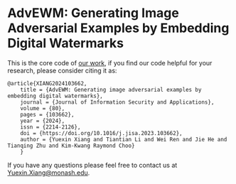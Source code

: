 # AdvEWM: Generating Image Adversarial Examples by Embedding Digital Watermarks

This is the core code of [our work](https://arxiv.org/abs/2009.05107), if you find our code helpful for your research, please consider citing it as:

    @article{XIANG2024103662,
        title = {AdvEWM: Generating image adversarial examples by embedding digital watermarks},
        journal = {Journal of Information Security and Applications},
        volume = {80},
        pages = {103662},
        year = {2024},
        issn = {2214-2126},
        doi = {https://doi.org/10.1016/j.jisa.2023.103662},
        author = {Yuexin Xiang and Tiantian Li and Wei Ren and Jie He and Tianqing Zhu and Kim-Kwang Raymond Choo}
        }

If you have any questions please feel free to contact us at Yuexin.Xiang@monash.edu.

